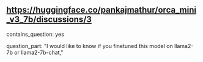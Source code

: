 ## https://huggingface.co/pankajmathur/orca_mini_v3_7b/discussions/3

contains_question: yes

question_part: "I would like to know if you finetuned this model on llama2-7b or llama2-7b-chat,"